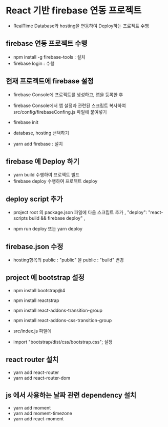 # React 기반 firebase 연동 프로젝트

- RealTime Database와 hosting을 연동하여 Deploy하는 프로젝트 수행

## firebase 연동 프로젝트 수행

- npm install -g firebase-tools : 설치
- firebase login : 수행

## 현재 프로젝트에 firebase 설정

- firebase Console에 프로젝트를 생성하고, 앱을 등록한 후
- firebase Console에서 앱 설정과 관련된 스크립트 복사하여 src/config/firebaseConfing.js 파일에 붙여넣기

- firebase init
- database, hosting 선택하기

- yarn add firebase : 설치

## firebase 에 Deploy 하기

- yarn build 수행하여 프로젝트 빌드
- firebase deploy 수행하여 프로젝트 deploy

## deploy script 추가

- project root 의 package.json 파일에 다음 스크립트 추가
  ,
  "deploy": "react-scripts build && firebase deploy"
  ,

- npm run deploy 또는 yarn deploy

## firebase.json 수정

- hosting항목의 public : "public" 을 public : "build" 변경

## project 에 bootstrap 설정

- npm install bootstrap@4
- npm install reactstrap
- npm install react-addons-transition-group
- npm install react-addons-css-transition-group

- src/index.js 파일에
- import "bootstrap/dist/css/bootstrap.css"; 설정

## react router 설치

- yarn add react-router
- yarn add react-router-dom

## js 에서 사용하는 날짜 관련 dependency 설치

- yarn add moment
- yarn add moment-timezone
- yarn add react-moment
